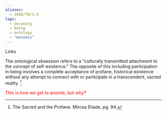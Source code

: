 ```yaml
---
aliases:
  - 1600/7B/1.4
tags:
  - becoming
  - being
  - ontology
  - "#anomie"
---
```

Links

The ontological obsession refers to a "culturally transmitted attachment to the concept of self-existence." The opposite of this including participation in being involves a complete acceptance of profane, historical existence without any attempt to connect with or participate in a transcendent, sacred reality. [^1]

<font color="#ff0000">This is how we get to anomie, but why? </font>

[^1]: The Sacred and the Profane. Mircea Eliade, pg. 94. 
